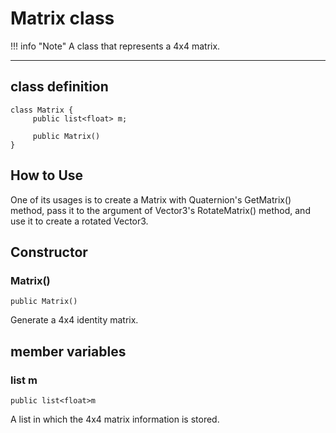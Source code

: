 # Matrix class

!!! info "Note"
     A class that represents a 4x4 matrix.

***

## class definition

```
class Matrix {
     public list<float> m;

     public Matrix()
}
```

## How to Use

One of its usages is to create a Matrix with Quaternion's GetMatrix() method, pass it to the argument of Vector3's RotateMatrix() method, and use it to create a rotated Vector3.

## Constructor

### Matrix()

`public Matrix()`

Generate a 4x4 identity matrix.

## member variables

### list<float> m

`public list<float>m`

A list in which the 4x4 matrix information is stored.
